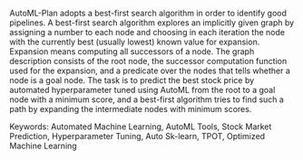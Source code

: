 AutoML-Plan adopts a best-first search algorithm in order to identify good pipelines. A best-first search algorithm explores an implicitly given graph by assigning a number to each node and choosing in each iteration the node with the currently best (usually lowest) known value for expansion. Expansion means computing all successors of a node. The graph description consists of the root node, the successor computation function used for the expansion, and a predicate over the nodes that tells whether a node is a goal node. The task is to predict the best stock price by automated hyperparameter tuned using AutoML from the root to a goal node with a minimum score, and a best-first algorithm tries to find such a path by expanding the intermediate nodes with minimum scores.

Keywords: Automated Machine Learning, AutoML Tools, Stock Market Prediction, Hyperparameter Tuning, Auto Sk-learn, TPOT, Optimized Machine Learning
